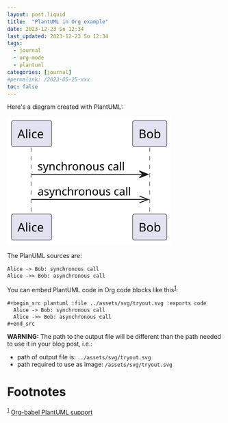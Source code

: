 ```yaml
---
layout: post.liquid
title:  "PlantUML in Org example"
date: 2023-12-23 So 12:34
last_updated: 2023-12-23 So 12:34
tags:
  - journal
  - org-mode
  - plantuml
categories: [journal]
#permalink: /2023-05-25-xxx
toc: false
---
```


Here's a diagram created with PlantUML:

![PlantUML diagram](/assets/svg/tryout.svg)

The PlanUML sources are:

    Alice -> Bob: synchronous call
    Alice ->> Bob: asynchronous call

You can embed PlantUML code in Org code blocks like this<sup><a id="fnr.1" class="footref" href="#fn.1" role="doc-backlink">1</a></sup>:

    #+begin_src plantuml :file ../assets/svg/tryout.svg :exports code
      Alice -> Bob: synchronous call
      Alice ->> Bob: asynchronous call
    #+end_src

**WARNING:** The path to the output file will be different than the path
needed to use it in your blog post, i.e.:

-   path of output file is: `../assets/svg/tryout.svg`
-   path required to use as image: `/assets/svg/tryout.svg`


# Footnotes

<sup><a id="fn.1" href="#fnr.1">1</a></sup> [Org-babel PlantUML support](https://eschulte.github.io/babel-dev/DONE-integrate-plantuml-support.html)
